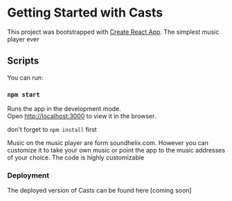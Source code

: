 # Getting Started with Casts

This project was bootstrapped with [Create React App](https://github.com/facebook/create-react-app). The simplest music player ever

## Scripts

You can run:

### `npm start`

Runs the app in the development mode.\
Open [http://localhost:3000](http://localhost:3000) to view it in the browser.

don't forget to `npm install` first

Music on the music player are form soundhelix.com. However you can customize it to take your own music or point the app to the music addresses of your choice.
The code is highly customizable

### Deployment

The deployed version of Casts can be found here [coming soon]
